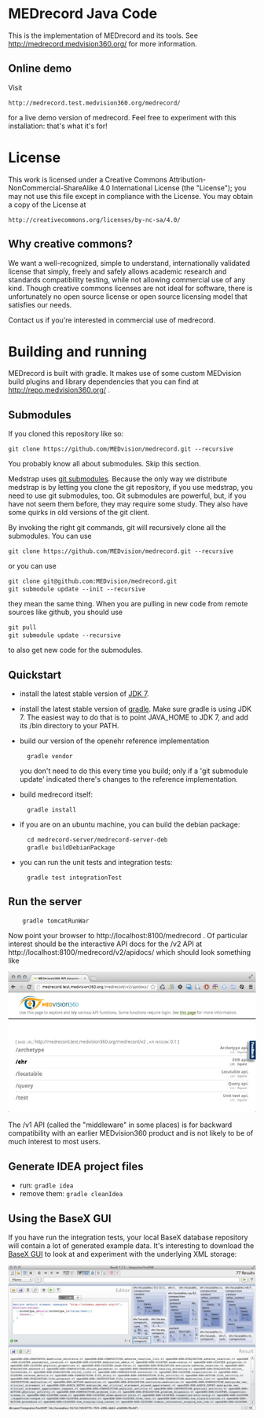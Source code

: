 MEDrecord Java Code
===================
This is the implementation of MEDrecord and its tools. See http://medrecord.medvision360.org/ for more information.

Online demo
-----------
Visit

    http://medrecord.test.medvision360.org/medrecord/

for a live demo version of medrecord. Feel free to experiment with this installation: that's what it's for!


License
=======
This work is licensed under a Creative Commons Attribution-NonCommercial-ShareAlike 4.0 International License (the 
"License"); you may not use this file except in compliance with the License. You may obtain a copy of the License at

    http://creativecommons.org/licenses/by-nc-sa/4.0/


Why creative commons?
---------------------
We want a well-recognized, simple to understand, internationally validated license that simply, freely and safely
allows academic research and standards compatibility testing, while not allowing commercial use of any kind. 
Though creative commons licenses are not ideal for software, there is unfortunately no open source license or open 
source licensing model that satisfies our needs.

Contact us if you're interested in commercial use of medrecord.


Building and running
====================
MEDrecord is built with gradle. It makes use of some custom MEDvision build plugins and library dependencies that you
 can find at http://repo.medvision360.org/ .

Submodules
----------
If you cloned this repository like so:

    git clone https://github.com/MEDvision/medrecord.git --recursive

You probably know all about submodules. Skip this section.

Medstrap uses [git submodules](http://git-scm.com/book/en/Git-Tools-Submodules). Because the only way we distribute 
medstrap is by letting you clone the git repository, if you use medstrap, you need to use git submodules, too. Git
submodules are powerful, but, if you have not seem them before, they may require some study. They also have some
quirks in old versions of the git client.

By invoking the right git commands, git will recursively clone all the submodules. You can use

    git clone https://github.com/MEDvision/medrecord.git --recursive

or you can use

    git clone git@github.com:MEDvision/medrecord.git
    git submodule update --init --recursive

they mean the same thing. When you are pulling in new code from remote sources like github, you should use

    git pull
    git submodule update --recursive

to also get new code for the submodules.


Quickstart
----------
- install the latest stable version of
  [JDK 7](http://www.oracle.com/technetwork/java/javase/downloads/jdk7-downloads-1880260.html).

- install the latest stable version of [gradle](http://www.gradle.org/). Make sure gradle is using JDK 7.
  The easiest way to do that is to point JAVA_HOME to JDK 7, and add its /bin directory to your PATH.

- build our version of the openehr reference implementation

        gradle vendor
  
  you don't need to do this every time you build; only if a 'git submodule update' indicated there's
  changes to the reference implementation.

- build medrecord itself:

        gradle install

- if you are on an ubuntu machine, you can build the debian package:

        cd medrecord-server/medrecord-server-deb
        gradle buildDebianPackage

- you can run the unit tests and integration tests:

        gradle test integrationTest


Run the server
--------------
        gradle tomcatRunWar

Now point your browser to http://localhost:8100/medrecord . Of particular interest should be the interactive API docs
for the /v2 API at http://localhost:8100/medrecord/v2/apidocs/ which should look something like
 
![Screenshot of Swagger GUI](docs/apidocs.jpg)

The /v1 API (called the "middleware" in some places) is for backward compatibility with an earlier MEDvision360 
product and is not likely to be of much interest to most users.


Generate IDEA project files
---------------------------

- run: `gradle idea`
- remove them: `gradle cleanIdea`


Using the BaseX GUI
-------------------
If you have run the integration tests, your local BaseX database repository will contain a lot of generated 
example data. It's interesting to download the
[BaseX GUI](http://basex.org/products/gui/) to look at and experiment with the underlying XML storage:

![Screenshot of BaseX GUI](docs/basex_gui.jpg)
